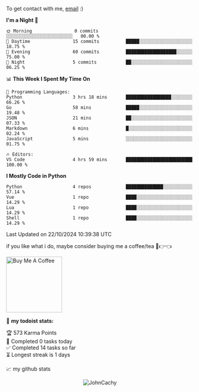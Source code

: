 To get contact with me, [email](mailto:ami@johncachy.us.kg) :)


<!--START_SECTION:waka-->
**I'm a Night 🦉** 

```text
🌞 Morning                0 commits           ░░░░░░░░░░░░░░░░░░░░░░░░░   00.00 % 
🌆 Daytime                15 commits          █████░░░░░░░░░░░░░░░░░░░░   18.75 % 
🌃 Evening                60 commits          ███████████████████░░░░░░   75.00 % 
🌙 Night                  5 commits           ██░░░░░░░░░░░░░░░░░░░░░░░   06.25 % 
```


📊 **This Week I Spent My Time On** 

```text
💬 Programming Languages: 
Python                   3 hrs 18 mins       █████████████████░░░░░░░░   66.26 % 
Go                       58 mins             █████░░░░░░░░░░░░░░░░░░░░   19.48 % 
JSON                     21 mins             ██░░░░░░░░░░░░░░░░░░░░░░░   07.33 % 
Markdown                 6 mins              █░░░░░░░░░░░░░░░░░░░░░░░░   02.24 % 
JavaScript               5 mins              ░░░░░░░░░░░░░░░░░░░░░░░░░   01.75 % 

🔥 Editors: 
VS Code                  4 hrs 59 mins       █████████████████████████   100.00 % 
```

**I Mostly Code in Python** 

```text
Python                   4 repos             ██████████████░░░░░░░░░░░   57.14 % 
Vue                      1 repo              ████░░░░░░░░░░░░░░░░░░░░░   14.29 % 
Lua                      1 repo              ████░░░░░░░░░░░░░░░░░░░░░   14.29 % 
Shell                    1 repo              ████░░░░░░░░░░░░░░░░░░░░░   14.29 % 
```




 Last Updated on 22/10/2024 10:39:38 UTC
<!--END_SECTION:waka-->

if you like what i do, maybe consider buying me a coffee/tea 🥺👉👈

<a href="https://buymeacoffee.com/johncachy" target="_blank"><img src="https://cdn.buymeacoffee.com/buttons/v2/default-red.png" alt="Buy Me A Coffee" width="150" ></a>

🚧 **my todoist stats:**

<!-- TODO-IST:START -->
🏆  573 Karma Points           
🌸  Completed 0 tasks today           
✅  Completed 14 tasks so far           
⏳  Longest streak is 1 days
<!-- TODO-IST:END -->

📈 my github stats

<p align="center"> <img src="https://github-readme-stats.vercel.app/api?username=chinshunyu&show_icons=true&theme=gotham" alt="JohnCachy" />




